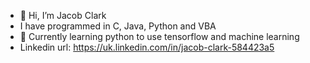 - 👋 Hi, I’m Jacob Clark
- I have programmed in C, Java, Python and VBA
- 🌱 Currently learning python to use tensorflow and machine learning 
-  Linkedin url: https://uk.linkedin.com/in/jacob-clark-584423a5

<!---
JAClark275/JAClark275 is a ✨ special ✨ repository because its `README.md` (this file) appears on your GitHub profile.
You can click the Preview link to take a look at your changes.
--->
